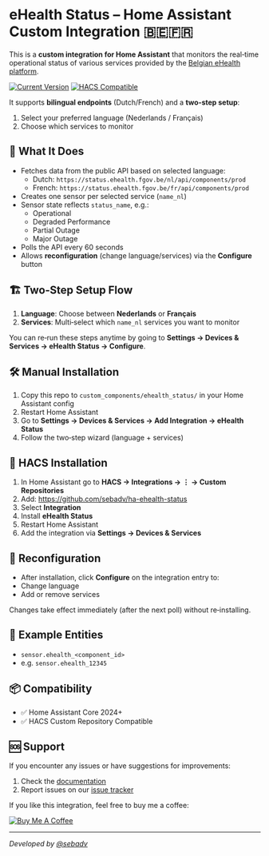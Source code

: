 # eHealth Status – Home Assistant Custom Integration 🇧🇪🇫🇷

This is a **custom integration for Home Assistant** that monitors the real‑time operational status of various services provided by the [Belgian eHealth platform](https://www.ehealth.fgov.be).

[![Current Version](https://img.shields.io/badge/version-1.5.16-blue.svg)](https://github.com/sebadv/ha-ehealth-status)
[![HACS Compatible](https://img.shields.io/badge/HACS-Custom-orange.svg)](https://github.com/sebadv/ha-ehealth-status)

It supports **bilingual endpoints** (Dutch/French) and a **two‑step setup**:
1. Select your preferred language (Nederlands / Français)  
2. Choose which services to monitor

## 📡 What It Does

- Fetches data from the public API based on selected language:  
  - Dutch: `https://status.ehealth.fgov.be/nl/api/components/prod`  
  - French: `https://status.ehealth.fgov.be/fr/api/components/prod`
- Creates one sensor per selected service (`name_nl`)
- Sensor state reflects `status_name`, e.g.:
  - Operational  
  - Degraded Performance  
  - Partial Outage  
  - Major Outage
- Polls the API every 60 seconds
- Allows **reconfiguration** (change language/services) via the **Configure** button

## 🏗️ Two‑Step Setup Flow

1. **Language**: Choose between **Nederlands** or **Français**  
2. **Services**: Multi‑select which `name_nl` services you want to monitor  

You can re‑run these steps anytime by going to **Settings → Devices & Services → eHealth Status → Configure**.

## 🛠️ Manual Installation

1. Copy this repo to `custom_components/ehealth_status/` in your Home Assistant config  
2. Restart Home Assistant  
3. Go to **Settings → Devices & Services → Add Integration → eHealth Status**  
4. Follow the two‑step wizard (language + services)

## 🧩 HACS Installation

1. In Home Assistant go to **HACS → Integrations → ⋮ → Custom Repositories**  
2. Add: https://github.com/sebadv/ha-ehealth-status
3. Select **Integration**  
4. Install **eHealth Status**  
5. Restart Home Assistant  
6. Add the integration via **Settings → Devices & Services**

## 🔄 Reconfiguration

- After installation, click **Configure** on the integration entry to:
- Change language  
- Add or remove services  

Changes take effect immediately (after the next poll) without re‑installing.

## 🧾 Example Entities

- `sensor.ehealth_<component_id>`  
- e.g. `sensor.ehealth_12345`

## 📦 Compatibility

- ✅ Home Assistant Core 2024+  
- ✅ HACS Custom Repository Compatible  

## 🆘 Support

If you encounter any issues or have suggestions for improvements:
1. Check the [documentation](https://github.com/sebadv/ha-ehealth-status)
2. Report issues on our [issue tracker](https://github.com/sebadv/ha-ehealth-status/issues)

If you like this integration, feel free to buy me a coffee:

[![Buy Me A Coffee](https://www.buymeacoffee.com/assets/img/custom_images/orange_img.png)](https://buymeacoffee.com/seba.gent)

---

_Developed by [@sebadv](https://github.com/sebadv)_

